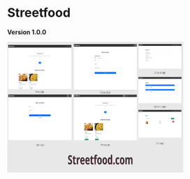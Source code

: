 # Streetfood

**Version 1.0.0**

<div>
<img width="80%" height="300px" src="screenshots/streetfood_banner.png" > 
</div>

